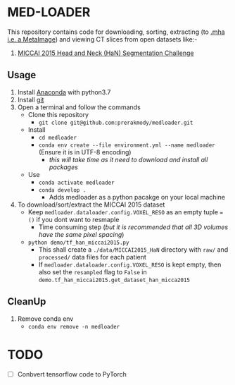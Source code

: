 # MED-LOADER
This repository contains code for downloading, sorting, extracting (to [.mha i.e. a MetaImage](https://itk.org/Wiki/ITK/MetaIO/Documentation#Quick_Start)) and viewing CT slices from open datasets like:-
1. [MICCAI 2015 Head and Neck (HaN) Segmentation Challenge](http://www.imagenglab.com/wiki/mediawiki/index.php?title=2015_MICCAI_Challenge)


## Usage
1. Install [Anaconda](https://docs.anaconda.com/anaconda/install/) with python3.7
2. Install [git](https://git-scm.com/downloads)
3. Open a terminal and follow the commands
    - Clone this repository
        - `git clone git@github.com:prerakmody/medloader.git`
    - Install
        - `cd medloader`
        - `conda env create --file environment.yml --name medloader`  (Ensure it is in UTF-8 encoding)
            - _this will take time as it need to download and install all packages_
    - Use
        - `conda activate medloader`
        - `conda develop .`
            - Adds medloader as a python pacakge on your local machine
4. To download/sort/extract the MICCAI 2015 dataset
    - Keep `medloader.dataloader.config.VOXEL_RESO` as an empty tuple `=()` if you dont want to resmaple
        - Time consuming step (_but it is recommended that all 3D volumes have the same pixel spacing_)
    - `python demo/tf_han_miccai2015.py`
        - This shall create a `./data/MICCAI2015_HaN` directory with `raw/` and `processed/` data files for each patient
        - If `medloader.dataloader.config.VOXEL_RESO` is kept empty, then also set the `resampled` flag to `False` in `demo.tf_han_miccai2015.get_dataset_han_micca2015`

## CleanUp
1. Remove conda env
    - `conda env remove -n medloader`

# TODO
 - [ ] Conbvert tensorflow code to PyTorch